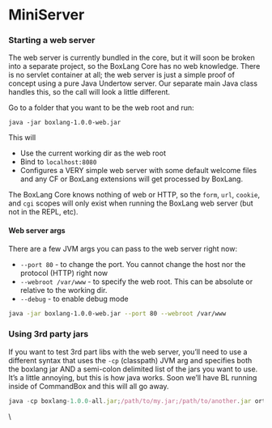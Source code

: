 # MiniServer

### Starting a web server <a href="#starting-a-web-server-12" id="starting-a-web-server-12"></a>

The web server is currently bundled in the core, but it will soon be broken into a separate project, so the BoxLang Core has no web knowledge. There is no servlet container at all; the web server is just a simple proof of concept using a pure Java Undertow server. Our separate main Java class handles this, so the call will look a little different.

Go to a folder that you want to be the web root and run:

```undefined
java -jar boxlang-1.0.0-web.jar
```

This will

* Use the current working dir as the web root
* Bind to `localhost:8080`
* Configures a VERY simple web server with some default welcome files and any CF or BoxLang extensions will get processed by BoxLang.

The BoxLang Core knows nothing of web or HTTP, so the `form`, `url`, `cookie`, and `cgi` scopes will only exist when running the BoxLang web server (but not in the REPL, etc).

#### Web server args <a href="#web-server-args-13" id="web-server-args-13"></a>

There are a few JVM args you can pass to the web server right now:

* `--port 80` - to change the port. You cannot change the host nor the protocol (HTTP) right now
* `--webroot /var/www` - to specify the web root. This can be absolute or relative to the working dir.
* `--debug` - to enable debug mode

```bash
java -jar boxlang-1.0.0-web.jar --port 80 --webroot /var/www
```

### Using 3rd party jars <a href="#using-3rd-party-jars-14" id="using-3rd-party-jars-14"></a>

If you want to test 3rd part libs with the web server, you’ll need to use a different syntax that uses the `-cp` (classpath) JVM arg and specifies both the boxlang jar AND a semi-colon delimited list of the jars you want to use. It’s a little annoying, but this is how java works. Soon we’ll have BL running inside of CommandBox and this will all go away.

```javascript
java -cp boxlang-1.0.0-all.jar;/path/to/my.jar;/path/to/another.jar ortus.boxlang.web.Server
```

\\
